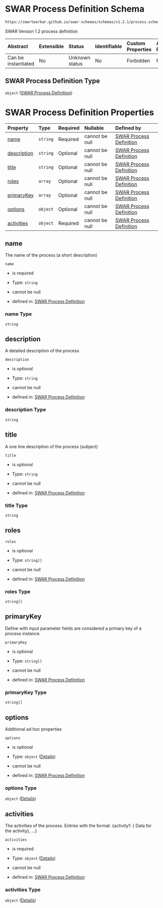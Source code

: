 # SWAR Process Definition Schema

```txt
https://smartworkar.github.io/swar-schemas/schemas/v1.2.1/process.schema.json
```

SWAR Version 1.2 process definition

| Abstract            | Extensible | Status         | Identifiable | Custom Properties | Additional Properties | Access Restrictions | Defined In                                                               |
| :------------------ | :--------- | :------------- | :----------- | :---------------- | :-------------------- | :------------------ | :----------------------------------------------------------------------- |
| Can be instantiated | No         | Unknown status | No           | Forbidden         | Forbidden             | none                | [process.schema.json](../out/process.schema.json "open original schema") |

## SWAR Process Definition Type

`object` ([SWAR Process Definition](process.md))

# SWAR Process Definition Properties

| Property                    | Type     | Required | Nullable       | Defined by                                                                                                                                                           |
| :-------------------------- | :------- | :------- | :------------- | :------------------------------------------------------------------------------------------------------------------------------------------------------------------- |
| [name](#name)               | `string` | Required | cannot be null | [SWAR Process Definition](process-properties-name.md "https://smartworkar.github.io/swar-schemas/schemas/v1.2.1/process.schema.json#/properties/name")               |
| [description](#description) | `string` | Optional | cannot be null | [SWAR Process Definition](process-properties-description.md "https://smartworkar.github.io/swar-schemas/schemas/v1.2.1/process.schema.json#/properties/description") |
| [title](#title)             | `string` | Optional | cannot be null | [SWAR Process Definition](process-properties-title.md "https://smartworkar.github.io/swar-schemas/schemas/v1.2.1/process.schema.json#/properties/title")             |
| [roles](#roles)             | `array`  | Optional | cannot be null | [SWAR Process Definition](process-properties-roles.md "https://smartworkar.github.io/swar-schemas/schemas/v1.2.1/process.schema.json#/properties/roles")             |
| [primaryKey](#primarykey)   | `array`  | Optional | cannot be null | [SWAR Process Definition](process-properties-primarykey.md "https://smartworkar.github.io/swar-schemas/schemas/v1.2.1/process.schema.json#/properties/primaryKey")   |
| [options](#options)         | `object` | Optional | cannot be null | [SWAR Process Definition](process-properties-options.md "https://smartworkar.github.io/swar-schemas/schemas/v1.2.1/process.schema.json#/properties/options")         |
| [activities](#activities)   | `object` | Required | cannot be null | [SWAR Process Definition](process-properties-activities.md "https://smartworkar.github.io/swar-schemas/schemas/v1.2.1/process.schema.json#/properties/activities")   |

## name

The name of the process (a short description)

`name`

* is required

* Type: `string`

* cannot be null

* defined in: [SWAR Process Definition](process-properties-name.md "https://smartworkar.github.io/swar-schemas/schemas/v1.2.1/process.schema.json#/properties/name")

### name Type

`string`

## description

A detailed description of the process

`description`

* is optional

* Type: `string`

* cannot be null

* defined in: [SWAR Process Definition](process-properties-description.md "https://smartworkar.github.io/swar-schemas/schemas/v1.2.1/process.schema.json#/properties/description")

### description Type

`string`

## title

A one line description of the process (subject)

`title`

* is optional

* Type: `string`

* cannot be null

* defined in: [SWAR Process Definition](process-properties-title.md "https://smartworkar.github.io/swar-schemas/schemas/v1.2.1/process.schema.json#/properties/title")

### title Type

`string`

## roles



`roles`

* is optional

* Type: `string[]`

* cannot be null

* defined in: [SWAR Process Definition](process-properties-roles.md "https://smartworkar.github.io/swar-schemas/schemas/v1.2.1/process.schema.json#/properties/roles")

### roles Type

`string[]`

## primaryKey

Define with input parameter fields are considered a primary key of a process instance.

`primaryKey`

* is optional

* Type: `string[]`

* cannot be null

* defined in: [SWAR Process Definition](process-properties-primarykey.md "https://smartworkar.github.io/swar-schemas/schemas/v1.2.1/process.schema.json#/properties/primaryKey")

### primaryKey Type

`string[]`

## options

Additional ad hoc properties

`options`

* is optional

* Type: `object` ([Details](process-properties-options.md))

* cannot be null

* defined in: [SWAR Process Definition](process-properties-options.md "https://smartworkar.github.io/swar-schemas/schemas/v1.2.1/process.schema.json#/properties/options")

### options Type

`object` ([Details](process-properties-options.md))

## activities

The activities of the process. Entries with the format: {activity1: { Data for the activity}, ...}

`activities`

* is required

* Type: `object` ([Details](process-properties-activities.md))

* cannot be null

* defined in: [SWAR Process Definition](process-properties-activities.md "https://smartworkar.github.io/swar-schemas/schemas/v1.2.1/process.schema.json#/properties/activities")

### activities Type

`object` ([Details](process-properties-activities.md))
